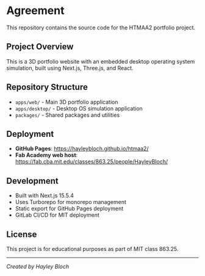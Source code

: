 # Agreement

This repository contains the source code for the HTMAA2 portfolio project.

## Project Overview
This is a 3D portfolio website with an embedded desktop operating system simulation, built using Next.js, Three.js, and React.

## Repository Structure
- `apps/web/` - Main 3D portfolio application
- `apps/desktop/` - Desktop OS simulation application
- `packages/` - Shared packages and utilities

## Deployment
- **GitHub Pages**: https://hayleybloch.github.io/htmaa2/
- **Fab Academy web host**: https://fab.cba.mit.edu/classes/863.25/people/HayleyBloch/

## Development
- Built with Next.js 15.5.4
- Uses Turborepo for monorepo management
- Static export for GitHub Pages deployment
- GitLab CI/CD for MIT deployment

## License
This project is for educational purposes as part of MIT class 863.25.

---
*Created by Hayley Bloch*
